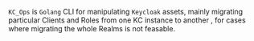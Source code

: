 `KC_Ops` is `Golang` CLI for manipulating `Keycloak` assets, mainly migrating particular Clients and Roles from one KC instance to another , for cases where migrating the whole Realms is not feasable.